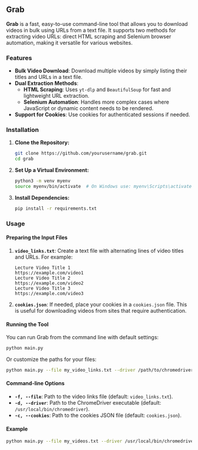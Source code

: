 ## Grab

**Grab** is a fast, easy-to-use command-line tool that allows you to download videos in bulk using URLs from a text file. It supports two methods for extracting video URLs: direct HTML scraping and Selenium browser automation, making it versatile for various websites.

### Features

- **Bulk Video Download**: Download multiple videos by simply listing their titles and URLs in a text file.
- **Dual Extraction Methods**: 
  - **HTML Scraping**: Uses `yt-dlp` and `BeautifulSoup` for fast and lightweight URL extraction.
  - **Selenium Automation**: Handles more complex cases where JavaScript or dynamic content needs to be rendered.
- **Support for Cookies**: Use cookies for authenticated sessions if needed.

### Installation

1. **Clone the Repository:**

    ```bash
    git clone https://github.com/yourusername/grab.git
    cd grab
    ```

2. **Set Up a Virtual Environment:**

    ```bash
    python3 -m venv myenv
    source myenv/bin/activate  # On Windows use: myenv\Scripts\activate
    ```

3. **Install Dependencies:**

    ```bash
    pip install -r requirements.txt
    ```

### Usage

#### Preparing the Input Files

1. **`video_links.txt`**: Create a text file with alternating lines of video titles and URLs. For example:

    ```plaintext
    Lecture Video Title 1
    https://example.com/video1
    Lecture Video Title 2
    https://example.com/video2
    Lecture Video Title 3
    https://example.com/video3
    ```

2. **`cookies.json`**: If needed, place your cookies in a `cookies.json` file. This is useful for downloading videos from sites that require authentication.

#### Running the Tool

You can run Grab from the command line with default settings:

```bash
python main.py
```

Or customize the paths for your files:

```bash
python main.py --file my_video_links.txt --driver /path/to/chromedriver --cookies my_cookies.json
```

#### Command-line Options

- **`-f, --file`**: Path to the video links file (default: `video_links.txt`).
- **`-d, --driver`**: Path to the ChromeDriver executable (default: `/usr/local/bin/chromedriver`).
- **`-c, --cookies`**: Path to the cookies JSON file (default: `cookies.json`).

#### Example

```bash
python main.py --file my_videos.txt --driver /usr/local/bin/chromedriver --cookies my_cookies.json
```
